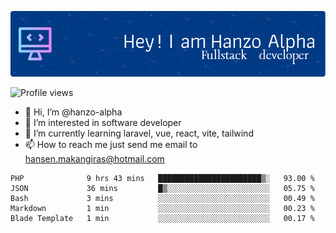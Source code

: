 ![Header](./github-header-image.png)

![Profile views](https://gpvc.arturio.dev/hanzo-alpha)

- 👋 Hi, I’m @hanzo-alpha
- 👀 I’m interested in software developer
- 🌱 I’m currently learning laravel, vue, react, vite, tailwind
- 📫 How to reach me just send me email to hansen.makangiras@hotmail.com 

<!---
hanzo-alpha/hanzo-alpha is a ✨ special ✨ repository because its `README.md` (this file) appears on your GitHub profile.
You can click the Preview link to take a look at your changes.
--->

<!--START_SECTION:waka-->

```text
PHP              9 hrs 43 mins   ███████████████████████▒░   93.00 %
JSON             36 mins         █▒░░░░░░░░░░░░░░░░░░░░░░░   05.75 %
Bash             3 mins          ░░░░░░░░░░░░░░░░░░░░░░░░░   00.49 %
Markdown         1 min           ░░░░░░░░░░░░░░░░░░░░░░░░░   00.23 %
Blade Template   1 min           ░░░░░░░░░░░░░░░░░░░░░░░░░   00.17 %
```

<!--END_SECTION:waka-->
